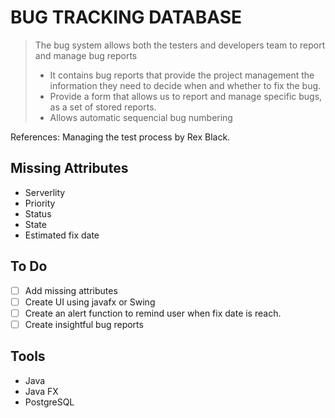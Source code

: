 # BUG TRACKING DATABASE
> The bug system allows both the testers and developers team to report and manage bug reports
> - It contains bug reports that provide the project management the information they need to decide when and whether to fix the bug.
> - Provide a form that allows us to report and manage specific bugs, as a set of stored reports.
> - Allows automatic sequencial bug numbering

References: Managing the test process by Rex Black.

## Missing Attributes
- Serverlity
- Priority
- Status
- State
- Estimated fix date

## To Do
- [ ] Add missing attributes
- [ ] Create UI using javafx or Swing
- [ ] Create an alert function to remind user when fix date is reach.
- [ ] Create insightful bug reports

## Tools
- Java
- Java FX
- PostgreSQL
